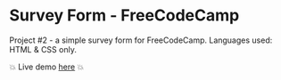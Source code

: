 # Survey Form - FreeCodeCamp

Project #2 - a simple survey form for FreeCodeCamp. Languages used: HTML & CSS only.

:boom: Live demo [here](https://maryanne-surveyform.netlify.app/) :boom: